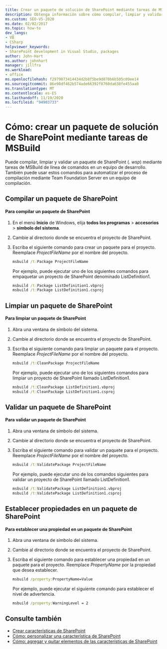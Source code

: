 ```yaml
---
title: Crear un paquete de solución de SharePoint mediante tareas de MSBuild
description: Obtenga información sobre cómo compilar, limpiar y validar un paquete de solución de SharePoint (. wsp) mediante tareas de MSBuild de línea de comandos en un equipo de desarrollo.
ms.custom: SEO-VS-2020
ms.date: 02/02/2017
ms.topic: how-to
dev_langs:
- VB
- CSharp
helpviewer_keywords:
- SharePoint development in Visual Studio, packages
author: John-Hart
ms.author: johnhart
manager: jillfra
ms.workload:
- office
ms.openlocfilehash: f2979073414434d2b8f5be9d070b6b505c09ee14
ms.sourcegitcommit: 86e98df462b574ade66392f8760da638fe455aa0
ms.translationtype: MT
ms.contentlocale: es-ES
ms.lasthandoff: 11/19/2020
ms.locfileid: "94903733"
---
```

# <a name="how-to-create-a-sharepoint-solution-package-by-using-msbuild-tasks"></a>Cómo: crear un paquete de solución de SharePoint mediante tareas de MSBuild
  Puede compilar, limpiar y validar un paquete de SharePoint (*. wsp*) mediante tareas de MSBuild de línea de comandos en un equipo de desarrollo. También puede usar estos comandos para automatizar el proceso de compilación mediante Team Foundation Server en un equipo de compilación.

## <a name="build-a-sharepoint-package"></a>Compilar un paquete de SharePoint

#### <a name="to-build-a-sharepoint-package"></a>Para compilar un paquete de SharePoint

1. En el menú **Inicio** de Windows, elija **todos los programas**  >  **accesorios**  >  **símbolo del sistema**.

2. Cambie al directorio donde se encuentra el proyecto de SharePoint.

3. Escriba el siguiente comando para crear un paquete para el proyecto. Reemplace *ProjectFileName* por el nombre del proyecto.

    ```cmd
    msbuild /t:Package ProjectFileName
    ```

     Por ejemplo, puede ejecutar uno de los siguientes comandos para empaquetar un proyecto de SharePoint denominado ListDefinition1.

    ```cmd
    msbuild /t:Package ListDefinition1.vbproj
    msbuild /t:Package ListDefinition1.csproj
    ```

## <a name="clean-a-sharepoint-package"></a>Limpiar un paquete de SharePoint

#### <a name="to-clean-a-sharepoint-package"></a>Para limpiar un paquete de SharePoint

1. Abra una ventana de símbolo del sistema.

2. Cambie al directorio donde se encuentra el proyecto de SharePoint.

3. Escriba el siguiente comando para limpiar un paquete para el proyecto. Reemplace *ProjectFileName* por el nombre del proyecto.

    ```cmd
    msbuild /t:CleanPackage ProjectFileName
    ```

     Por ejemplo, puede ejecutar uno de los siguientes comandos para limpiar un proyecto de SharePoint llamado ListDefinition1.

    ```cmd
    msbuild /t:CleanPackage ListDefinition1.vbproj
    msbuild /t:CleanPackage ListDefinition1.csproj
    ```

## <a name="validate-a-sharepoint-package"></a>Validar un paquete de SharePoint

#### <a name="to-validate-a-sharepoint-package"></a>Para validar un paquete de SharePoint

1. Abra una ventana de símbolo del sistema.

2. Cambie al directorio donde se encuentra el proyecto de SharePoint.

3. Escriba el siguiente comando para validar un paquete para el proyecto. Reemplace *ProjectFileName* por el nombre del proyecto.

    ```cmd
    msbuild /t:ValidatePackage ProjectFileName
    ```

     Por ejemplo, puede ejecutar uno de los comandos siguientes para validar un proyecto de SharePoint llamado ListDefinition1.

    ```cmd
    msbuild /t:ValidatePackage ListDefinition1.vbproj
    msbuild /t:ValidatePackage ListDefinition1.csproj
    ```

## <a name="set-properties-in-a-sharepoint-package"></a>Establecer propiedades en un paquete de SharePoint

#### <a name="to-set-a-property-in-a-sharepoint-package"></a>Para establecer una propiedad en un paquete de SharePoint

1. Abra una ventana de símbolo del sistema.

2. Cambie al directorio donde se encuentra el proyecto de SharePoint.

3. Escriba el siguiente comando para establecer una propiedad en un paquete para el proyecto. Reemplace *PropertyName* por la propiedad que desea establecer.

    ```cmd
    msbuild /property:PropertyName=Value
    ```

     Por ejemplo, puede ejecutar el siguiente comando para establecer el nivel de advertencia.

    ```cmd
    msbuild /property:WarningLevel = 2
    ```

## <a name="see-also"></a>Consulte también
- [Crear características de SharePoint](../sharepoint/creating-sharepoint-features.md)
- [Cómo: personalizar una característica de SharePoint](../sharepoint/how-to-customize-a-sharepoint-feature.md)
- [Cómo: agregar y quitar elementos de las características de SharePoint](../sharepoint/how-to-add-and-remove-items-to-sharepoint-features.md)
